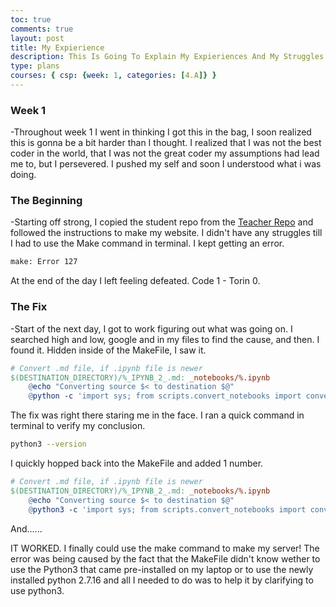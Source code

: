```yaml
---
toc: true
comments: true
layout: post
title: My Expierience
description: This Is Going To Explain My Expieriences And My Struggles
type: plans
courses: { csp: {week: 1, categories: [4.A]} }
---
```


### Week 1
-Throughout week 1 I went in thinking I got this in the bag, I soon realized this is gonna be a bit harder than I thought.
I realized that I was not the best coder in the world, that I was not the great coder my assumptions had lead me to, but I persevered. I pushed my self and soon I understood what i was doing.

### The Beginning
-Starting off strong, I copied the student repo from the [Teacher Repo](https://nighthawkcoders.github.io/teacher/) and followed the instructions to make my website. I didn't have any struggles till I had to use the Make command in terminal. I kept getting an error.
```bash
make: Error 127
```
At the end of the day I left feeling defeated. Code 1 - Torin 0.

### The Fix
-Start of the next day, I got to work figuring out what was going on. I searched high and low, google and in my files to find the cause, and then. I found it. Hidden inside of the MakeFile, I saw it.
```MakeFile
# Convert .md file, if .ipynb file is newer
$(DESTINATION_DIRECTORY)/%_IPYNB_2_.md: _notebooks/%.ipynb
	@echo "Converting source $< to destination $@"
	@python -c 'import sys; from scripts.convert_notebooks import convert_single_notebook; convert_single_notebook(sys.argv[1])' "$<"
```

The fix was right there staring me in the face. I ran a quick command in terminal to verify my conclusion.
```bash
python3 --version
```
I quickly hopped back into the MakeFile and added 1 number.
```MakeFile
# Convert .md file, if .ipynb file is newer
$(DESTINATION_DIRECTORY)/%_IPYNB_2_.md: _notebooks/%.ipynb
	@echo "Converting source $< to destination $@"
	@python3 -c 'import sys; from scripts.convert_notebooks import convert_single_notebook; convert_single_notebook(sys.argv[1])' "$<"
```
And......


IT WORKED. I finally could use the make command to make my server! The error was being caused by the fact that the MakeFile didn't know wether to use the Python3 that came pre-installed on my laptop or to use the newly installed python 2.7.16 and all I needed to do was to help it by clarifying to use python3.

